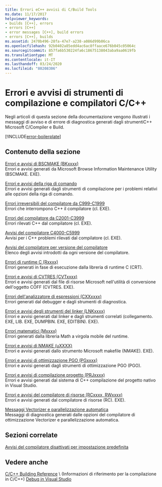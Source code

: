 ```yaml
---
title: Errori eC++ avvisi di C/Build Tools
ms.date: 11/17/2017
helpviewer_keywords:
- builds [C++], errors
- errors [C++]
- error messages [C++], build errors
- errors [C++], builds
ms.assetid: 2470b496-28fa-47e7-a238-a086d99b06ca
ms.openlocfilehash: 92b0402a85edd4ac6ac8ffaace676b045c05064c
ms.sourcegitcommit: 857fa6b530224fa6c18675138043aba9aa0619fb
ms.translationtype: MT
ms.contentlocale: it-IT
ms.lasthandoff: 03/24/2020
ms.locfileid: "80208306"
---
```

# <a name="cc-compiler-and-build-tools-errors-and-warnings"></a>Errori e avvisi di strumenti di compilazione e compilatori C/C++

Negli articoli di questa sezione della documentazione vengono illustrati i messaggi di avviso e di errore di diagnostica generati dagli strumentiC++ Microsoft C/Compiler e Build.

[!INCLUDE[error-boilerplate](../includes/error-boilerplate.md)]

## <a name="in-this-section"></a>Contenuto della sezione

[Errori e avvisi di BSCMAKE (BKxxxx)](../tool-errors/bscmake-errors-bk1500-through-bk4505.md) \
Errori e avvisi generati da Microsoft Browse Information Maintenance Utility (BSCMAKE. EXE).

[Errori e avvisi della riga di comando](../tool-errors/command-line-errors-d8000-through-d9999.md) \
Errori e avvisi generati dagli strumenti di compilazione per i problemi relativi alle opzioni della riga di comando.

[Errori irreversibili del compilatore da C999-C1999](../compiler-errors-1/compiler-fatal-errors-c999-through-c1999.md) \
Errori che interrompono C++ il compilatore (cl. EXE).

[Errori del compilatore da C2001-C3999](../compiler-errors-1/compiler-errors-c2001-through-c2099.md) \
Errori rilevati C++ dal compilatore (cl. EXE).

[Avvisi del compilatore C4000-C5999](../compiler-warnings/compiler-warnings-c4000-through-c4199.md) \
Avvisi per i C++ problemi rilevati dal compilatore (cl. EXE).

[Avvisi del compilatore per versione del compilatore](../compiler-warnings/compiler-warnings-by-compiler-version.md) \
Elenco degli avvisi introdotti da ogni versione del compilatore.

[Errori di runtime C (Rxxxx)](../tool-errors/c-runtime-errors-r6002-through-r6035.md) \
Errori generati in fase di esecuzione dalla libreria di runtime C (CRT).

[Errori e avvisi di CVTRES (CVTxxxx)](../tool-errors/cvtres-errors-cvt1100-through-cvt4001.md) \
Errori e avvisi generati dal file di risorse Microsoft nell'utilità di conversione dell'oggetto COFF (CVTRES. EXE).

[Errori dell'analizzatore di espressioni (CXXxxxx)](../tool-errors/expression-evaluator-errors-cxx0000-through-cxx0072.md) \
Errori generati dal debugger e dagli strumenti di diagnostica.

[Errori e avvisi degli strumenti del linker (LNKxxxx)](../tool-errors/linker-tools-errors-and-warnings.md) \
Errori e avvisi generati dal linker e dagli strumenti correlati (collegamento. EXE, LIB. EXE, DUMPBIN. EXE, EDITBIN). EXE).

[Errori matematici (Mxxxx)](../tool-errors/math-errors-m6101-through-m6205.md) \
Errori generati dalla libreria Math a virgola mobile del runtime.

[Errori e avvisi di NMAKE (uXXXX)](../tool-errors/nmake-errors-u1000-through-u4011.md) \
Errori e avvisi generati dallo strumento Microsoft makefile (NMAKE). EXE).

[Errori e avvisi di ottimizzazione PGO (PGxxxx)](../tool-errors/profile-guided-optimization-errors-and-warnings.md) \
Errori e avvisi generati dagli strumenti di ottimizzazione PGO (PGO).

[Errori e avvisi di compilazione progetto (PRJxxxx)](../tool-errors/project-build-errors-and-warnings-prjxxxx.md) \
Errori e avvisi generati dal sistema di C++ compilazione del progetto nativo in Visual Studio.

[Errori e avvisi del compilatore di risorse (RCxxxx, RWxxxx)](../tool-errors/resource-compiler-errors-rc1000-through-rc4413.md) \
Errori e avvisi generati dal compilatore di risorse (RC). EXE).

[Messaggi Vectorizer e parallelizzazione automatica](../tool-errors/vectorizer-and-parallelizer-messages.md) \
Messaggi di diagnostica generati dalle opzioni del compilatore di ottimizzazione Vectorizer e parallelizzazione automatica.

## <a name="related-sections"></a>Sezioni correlate

[Avvisi del compilatore disattivati per impostazione predefinita](../../preprocessor/compiler-warnings-that-are-off-by-default.md)

## <a name="see-also"></a>Vedere anche

[C/C++ Building Reference](../../build/reference/c-cpp-building-reference.md) \ (Informazioni di riferimento per la compilazione in C/C++)
[Debug in Visual Studio](/visualstudio/debugger/debugging-in-visual-studio)
